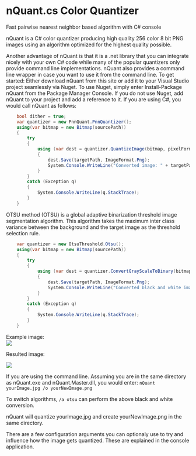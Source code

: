 # nQuant.cs Color Quantizer
Fast pairwise nearest neighbor based algorithm with C# console

nQuant is a C# color quantizer producing high quality 256 color 8 bit PNG images using an algorithm optimized for the highest quality possible.

Another advantage of nQuant is that it is a .net library that you can integrate nicely with your own C# code while many of the popular quantizers only provide command line implementations. nQuant also provides a command line wrapper in case you want to use it from the command line. To get started:
Either download nQuant from this site or add it to your Visual Studio project seamlessly via Nuget. To use Nuget, simply enter Install-Package nQuant from the Package Manager Console.
If you do not use Nuget, add nQuant to your project and add a reference to it.
If you are using C#, you would call nQuant as follows:

```cs
    bool dither = true;
    var quantizer = new PnnQuant.PnnQuantizer();
    using(var bitmap = new Bitmap(sourcePath))
    {
        try
        {                    
            using (var dest = quantizer.QuantizeImage(bitmap, pixelFormat, maxColors, dither))
            {
                dest.Save(targetPath, ImageFormat.Png);
                System.Console.WriteLine("Converted image: " + targetPath);
            }
        }
        catch (Exception q)
        {
            System.Console.WriteLine(q.StackTrace);
        }
    }
```

OTSU method (OTSU) is a global adaptive binarization threshold image segmentation algorithm. This algorithm takes the maximum inter class variance between the background and the target image as the threshold selection rule.
```cs
    var quantizer = new OtsuThreshold.Otsu();
    using(var bitmap = new Bitmap(sourcePath))
    {
        try
        {                    
            using (var dest = quantizer.ConvertGrayScaleToBinary(bitmap))
            {
                dest.Save(targetPath, ImageFormat.Png);
                System.Console.WriteLine("Converted black and white image: " + targetPath);
            }
        }
        catch (Exception q)
        {
            System.Console.WriteLine(q.StackTrace);
        }
    }
```
<p>Example image:<br /><img src="https://user-images.githubusercontent.com/26831069/142559831-f8f6f2ce-487e-4353-8aa1-7845706e7833.png" /></p>
<p>Resulted image:<br /><pre><img src="https://user-images.githubusercontent.com/26831069/142559920-88143e07-2787-46a2-a07c-cccf5a39065a.png" /></pre></p>

If you are using the command line. Assuming you are in the same directory as nQuant.exe and nQuant.Master.dll, you would enter:
`nQuant yourImage.jpg /o yourNewImage.png`

To switch algorithms, `/a otsu` can perform the above black and white conversion.

nQuant will quantize yourImage.jpg and create yourNewImage.png in the same directory.

There are a few configuration arguments you can optionaly use to try and influence how the image gets quantized. These are explained in the console application.
